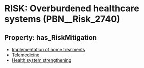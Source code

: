 # RISK: __Overburdened healthcare systems__ (PBN__Risk_2740)

## Property: has_RiskMitigation

* [Implementation of home treatments](PBN__Mitigation_782)
* [Telemedicine](PBN__Mitigation_147)
* [Health system strengthening](PBN__Mitigation_1094)

